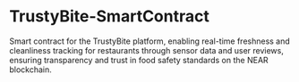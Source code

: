 # TrustyBite-SmartContract
Smart contract for the TrustyBite platform, enabling real-time freshness and cleanliness tracking for restaurants through sensor data and user reviews, ensuring transparency and trust in food safety standards on the NEAR blockchain.
